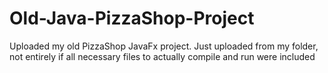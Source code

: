 # Old-Java-PizzaShop-Project

Uploaded my old PizzaShop JavaFx project.  Just uploaded from my folder, not entirely if all necessary files to actually compile and run were included

